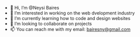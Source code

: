 - 👋 Hi, I’m @Neysi Baires
- 👀 I’m interested in working on the web dvelopment industry
- 🌱 I’m currently learning how to code and design websites 
- 💞️ I’m looking to collaborate on projects
- 📫 You can reach me with my email: bairesny@gmail.com

<!---
Neysi777/Neysi777 is a ✨ special ✨ repository because its `README.md` (this file) appears on your GitHub profile.
You can click the Preview link to take a look at your changes.
--->
